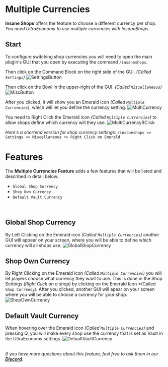 # Multiple Currencies
**Insane Shops** offers the feature to choose a different currency per shop.
*You need UltraEconomy to use multiple currencies with InsaneShops*
<br>

## Start
To configure switching shop currencies you will need to open the main plugin's GUI 
that you open by executing the command `/insaneshops`.
<br>

Then click on the Command Block on the right side of the GUI. *(Called `Settings`)*
![SettingsButton](https://imgur.com/krTLRDP.png)
<br>

Then click on the Bowl in the upper-right of the GUI. *(Called `Miscellaneous`)*
![MiscButton](https://imgur.com/aLaQU0b.png)
<br>

After you clicked, it will show you an Emerald icon *(Called `Multiple Currencies`)*,
which will let you define the currency setting.
![MultiCurrency](https://imgur.com/xJAb8Jo.png)
<br>

You need to Right Click the Emerald icon *(Called `Multiple Currencies`)*
to allow shops define which currency will they use.
![MultiCurrencyRClick](https://imgur.com/ylzAVZl.png)
<br>

*Here's a shortend version for shop currency settings:*
`/insaneshops >> Settings >> Miscellaneous >> Right Click on Emerald`
<br>

# Features
The **Multiple Currencies Feature** adds a few features that will be listed and described in detail below.
<br>

- `Global Shop Currency`
- `Shop Own Currency`
- `Default Vault Currency`
<br>

## Global Shop Currency
By Left Clicking on the Emerald icon *(Called `Multiple Currencies`)* another GUI will appear on your screen,
where you will be able to define which currency will all shops use.
![GlobalShopCurrency](https://imgur.com/a/Fm8BBjb.png)
<br>

## Shop Own Currency
By Right Clicking on the Emerald icon *(Called `Multiple Currencies`)* you will let players choose what currency they want to use.
This is done in the Shop Settings *(Right Click on a shop)* by clicking on the Emerald Icon *(Called `Shop Currency`).
After you clicked, another GUI will apear on your screen where you will be able to choose a currency for your shop.
![ShopOwnCurrency](https://imgur.com/a/bix0kdZ.png)
<br>

## Default Vault Currency
When hovering over the Emerald icon *(Called `Multiple Currencies`)* and pressing Q, 
you will make every shop use the currency that is set as Vault in the UltraEconomy settings.
![DefaultVaultCurrency](https://imgur.com/pXDrcKW.png)
<br>
<br>

_If you have more questions about this feature, feel free to ask them in our **[Discord](https://discord.gg/3JuHDm8)**._
